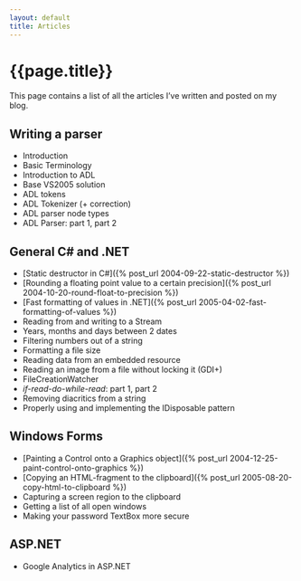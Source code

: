 ```yaml
---
layout: default
title: Articles
---
```


# {{page.title}}
This page contains a list of all the articles I’ve written and posted on my blog.

## Writing a parser
- Introduction
- Basic Terminology
- Introduction to ADL
- Base VS2005 solution
- ADL tokens
- ADL Tokenizer (+ correction)
- ADL parser node types
- ADL Parser: part 1, part 2

## General C# and .NET
- [Static destructor in C#]({% post_url 2004-09-22-static-destructor %})
- [Rounding a floating point value to a certain precision]({% post_url 2004-10-20-round-float-to-precision %})
- [Fast formatting of values in .NET]({% post_url 2005-04-02-fast-formatting-of-values %})
- Reading from and writing to a Stream
- Years, months and days between 2 dates
- Filtering numbers out of a string
- Formatting a file size
- Reading data from an embedded resource
- Reading an image from a file without locking it (GDI+)
- FileCreationWatcher
- *if-read-do-while-read*: part 1, part 2
- Removing diacritics from a string
- Properly using and implementing the IDisposable pattern

## Windows Forms
- [Painting a Control onto a Graphics object]({% post_url 2004-12-25-paint-control-onto-graphics %})
- [Copying an HTML-fragment to the clipboard]({% post_url 2005-08-20-copy-html-to-clipboard %})
- Capturing a screen region to the clipboard
- Getting a list of all open windows
- Making your password TextBox more secure

## ASP.NET
- Google Analytics in ASP.NET